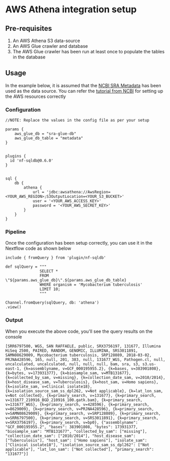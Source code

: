 # AWS Athena integration setup

## Pre-requisites

1. An AWS Athena S3 data-source
2. An AWS Glue crawler and database
3. The AWS Glue crawler has been run at least once to populate the tables in the database

## Usage

In the example below, it is assumed that the [NCBI SRA Metadata](https://www.ncbi.nlm.nih.gov/sra/docs/sra-athena/) has been used as the data source. You can refer the [tutorial from NCBI](https://www.youtube.com/watch?v=_F4FhcDWSJg&ab_channel=TheNationalLibraryofMedicine) for setting up the AWS resources correctly

### Configuration

```nextflow config
//NOTE: Replace the values in the config file as per your setup

params {
    aws_glue_db = "sra-glue-db"
    aws_glue_db_table = "metadata"
}


plugins {
  id 'nf-sqldb@0.6.0'
}


sql {
    db {
        athena {
            url = 'jdbc:awsathena://AwsRegion=<YOUR_AWS_REGION>;S3OutputLocation=<YOUR_S3_BUCKET>'
            user = '<YOUR_AWS_ACCESS_KEY>'
            password = '<YOUR_AWS_SECRET_KEY>'
        }
    }
}

```

### Pipeline

Once the configuration has been setup correctly, you can use it in the Nextflow code as shown below

```nextflow
include { fromQuery } from 'plugin/nf-sqldb'

def sqlQuery = """
               SELECT * 
               FROM \"${params.aws_glue_db}\".${params.aws_glue_db_table} 
               WHERE organism = 'Mycobacterium tuberculosis' 
               LIMIT 10;
               """

Channel.fromQuery(sqlQuery, db: 'athena')
.view()

```

### Output

When you execute the above code, you'll see the query results on the console

```console
[SRR6797500, WGS, SAN RAFFAELE, public, SRX3756197, 131677, Illumina HiSeq 2500, PAIRED, RANDOM, GENOMIC, ILLUMINA, SRS3011891, SAMN08629009, Mycobacterium tuberculosis, SRP128089, 2018-03-02, PRJNA428596, 165, null, 201, 383, null, 131677_WGS, Pathogen.cl, null, uncalculated, uncalculated, null, null, null, bam, sra, s3, s3.us-east-1, {k=assemblyname, v=GCF_000195955.2}, {k=bases, v=383901808}, {k=bytes, v=173931377}, {k=biosample_sam, v=MTB131677}, {k=collected_by_sam, v=missing}, {k=collection_date_sam, v=2010/2014}, {k=host_disease_sam, v=Tuberculosis}, {k=host_sam, v=Homo sapiens}, {k=isolate_sam, v=Clinical isolate18}, {k=isolation_source_sam_ss_dpl262, v=Not applicable}, {k=lat_lon_sam, v=Not collected}, {k=primary_search, v=131677}, {k=primary_search, v=131677_210916_BGD_210916_100.gatk.bam}, {k=primary_search, v=131677_WGS}, {k=primary_search, v=428596}, {k=primary_search, v=8629009}, {k=primary_search, v=PRJNA428596}, {k=primary_search, v=SAMN08629009}, {k=primary_search, v=SRP128089}, {k=primary_search, v=SRR6797500}, {k=primary_search, v=SRS3011891}, {k=primary_search, v=SRX3756197}, {k=primary_search, v=bp0}, {"assemblyname": "GCF_000195955.2", "bases": 383901808, "bytes": 173931377, "biosample_sam": "MTB131677", "collected_by_sam": ["missing"], "collection_date_sam": ["2010/2014"], "host_disease_sam": ["Tuberculosis"], "host_sam": ["Homo sapiens"], "isolate_sam": ["Clinical isolate18"], "isolation_source_sam_ss_dpl262": ["Not applicable"], "lat_lon_sam": ["Not collected"], "primary_search": "131677"}]

```
